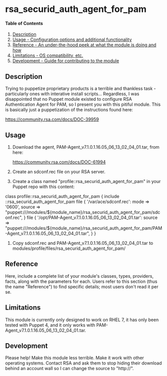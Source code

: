 # rsa_securid_auth_agent_for_pam

#### Table of Contents

1. [Description](#description)
1. [Usage - Configuration options and additional functionality](#usage)
1. [Reference - An under-the-hood peek at what the module is doing and how](#reference)
1. [Limitations - OS compatibility, etc.](#limitations)
1. [Development - Guide for contributing to the module](#development)

## Description

Trying to puppetize proprietary products is a terrible and thankless task -
particularly ones with interative install scripts... Regardless, I was
disappointed that no Puppet module existed to configure RSA Authentication
Agent for PAM, so I present you with this pitiful module. This is basically
just a puppetization of the instructions found here:

https://community.rsa.com/docs/DOC-39959

## Usage

1. Download the agent, PAM-Agent_v7.1.0.1.16.05_06_13_02_04_01.tar, from here:

   https://community.rsa.com/docs/DOC-61994

1. Create an sdconf.rec file on your RSA server.

1. Create a class named "profile::rsa_securid_auth_agent_for_pam" in your
   Puppet repo with this content:

class profile::rsa_securid_auth_agent_for_pam {
  include ::rsa_securid_auth_agent_for_pam
  file { '/var/ace/sdconf.rec':
    mode   => '0600',
    source => "puppet:///modules/${module_name}/rsa_securid_auth_agent_for_pam/sdconf.rec",
  }
  file { '/opt/PAM-Agent_v7.1.0.1.16.05_06_13_02_04_01.tar':
    source => "puppet:///modules/${module_name}/rsa_securid_auth_agent_for_pam/PAM-Agent_v7.1.0.1.16.05_06_13_02_04_01.tar",
  }
}

1. Copy sdconf.rec and PAM-Agent_v7.1.0.1.16.05_06_13_02_04_01.tar to
   modules/profile/files/rsa_securid_auth_agent_for_pam/

## Reference

Here, include a complete list of your module's classes, types, providers,
facts, along with the parameters for each. Users refer to this section (thus
the name "Reference") to find specific details; most users don't read it per
se.

## Limitations

This module is currently only designed to work on RHEL 7, it has only been tested with Puppet 4, and it only works with PAM-Agent_v7.1.0.1.16.05_06_13_02_04_01.tar.

## Development

Please help! Make this module less terrible. Make it work with other operating systems. Contact RSA and ask them to stop hiding their download behind an account wall so I can change the source to "http://".
